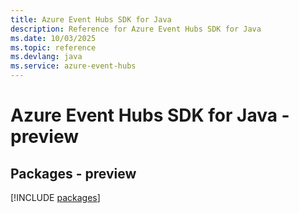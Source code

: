```yaml
---
title: Azure Event Hubs SDK for Java
description: Reference for Azure Event Hubs SDK for Java
ms.date: 10/03/2025
ms.topic: reference
ms.devlang: java
ms.service: azure-event-hubs
---
```

# Azure Event Hubs SDK for Java - preview
## Packages - preview
[!INCLUDE [packages](event-hubs-index.md)]